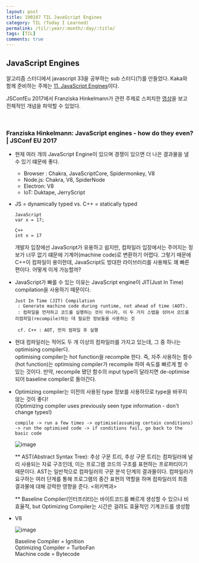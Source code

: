 ```yaml
---
layout: post
title: 190107 TIL JavaScript Engines
category: TIL (Today I Learned)
permalink: /til/:year/:month/:day/:title/
tags: [TIL]
comments: true
---
```


## **JavaScript Engines**
알고리즘 스터디에서 javascript 33을 공부하는 sub 스터디(?)를 만들었다. 
Kaka와 함께 준비하는 주제는 [11. JavaScript Engines](https://github.com/leonardomso/33-js-concepts#11-javascript-engines)이다. 


JSConfEu 2017에서 Franziska Hinkelmann가 관련 주제로 스피치한 [영상](https://www.youtube.com/watch?v=p-iiEDtpy6I)을 보고 전체적인 개념을 파악할 수 있었다.
 
<br>

### **Franziska Hinkelmann: JavaScript engines - how do they even? | JSConf EU 2017**

- 현재 여러 개의 JavaScript Engine이 있으며 경쟁이 있으면 더 나은 결과물을 낼 수 있기 떄문에 좋다. 
    - Browser : Chakra, JavaScriptCore, Spidermonkey, V8
    - Node.js: Chakra, V8, SpiderNode
    - Electron: V8
    - IoT: Duktape, JerryScript

- JS = dynamically typed  vs.  C++ = statically typed

    ```text
    JavaScript
    var x = 17;

    C++
    int x = 17
    ```
    
    개발자 입장에선 JavaScript가 유용하고 쉽지만, 컴파일러 입장에서는 주어지는 정보가 너무 없기 떄문에 기계어(machine code)로 변환하기 어렵다. 그렇기 때문에 C++이 컴파일이 용이한데, JavaScript도 방대한 라이브러리를 사용해도 꽤 빠른 편이다. 어떻게 이게 가능할까? 

- JavaScript가 빠를 수 있는 이유는 JavaScript engine이 JIT(Just In Time) compilation을 사용하기 때문이다. 

    ```text
    Just In Time (JIT) Compilation
     : Generate machine code during runtime, not ahead of time (AOT).
     : 컴파일을 먼저하고 코드를 실행하는 것이 아니라, 이 두 가지 스텝을 섞어서 코드를 리컴파일(recompile)하는 데 필요한 정보들을 사용하는 것

     cf. C++ : AOT, 먼저 컴파일 후 실행
    ```

- 현대 컴파일러는 적어도 두 개 이상의 컴파일러를 가지고 있는데, 그 중 하나는 optimising compiler다. <br>
optimising compiler는 hot function을 recompile 한다. 즉, 자주 사용하는 함수(hot function)는 optimising compiler가 recompile 하여 속도를 빠르게 할 수 있는 것이다. 만약, recompile 됐던 함수의 input type이 달라지면 de-optimise 되어 baseline compiler로 돌아간다. 

- Optimizing compiler는 이전의 사용된 type 정보를 사용하므로 type을 바꾸지 않는 것이 좋다! <br>
(Optimizing compiler uses previously seen type information - don't change types!)

    ```text
    compile -> run a few times -> optimise(assuming certain conditions) -> run the optimised code -> if conditions fail, go back to the basic code
    ```

    ![image](https://user-images.githubusercontent.com/40848630/50775851-a8763380-12da-11e9-88ef-8625c7490931.png)

    ** AST(Abstract Syntax Tree): 추상 구문 트리, 추상 구문 트리는 컴파일러에 널리 사용되는 자료 구조인데, 이는 프로그램 코드의 구조를 표현하는 프로퍼티이기 때문이다. AST는 일반적으로 컴파일러의 구문 분석 단계의 결과물이다. 컴파일러가 요구하는 여러 단계를 통해 프로그램의 중간 표현의 역할을 하며 컴파일러의 최종 결과물에 대해 강력한 영향을 준다. <위키백과>

    ** Baseline Compiler(인터프리터)는 바이트코드를 빠르게 생성할 수 있으나 비효율적, but Optimizing Compiler는 시간은 걸려도 효율적인 기계코드를 생성함 
    
- V8

    ![image](https://user-images.githubusercontent.com/40848630/50775985-16225f80-12db-11e9-8054-1ec013fb37cc.png)

    Baseline Compiler = Ignition <br>
    Optimizing Compiler = TurboFan <Br>
    Machine code = Bytecode 


